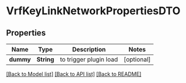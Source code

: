 # VrfKeyLinkNetworkPropertiesDTO

## Properties
Name | Type | Description | Notes
------------ | ------------- | ------------- | -------------
**dummy** | **String** | to trigger plugin load | [optional] 

[[Back to Model list]](../README.md#documentation-for-models) [[Back to API list]](../README.md#documentation-for-api-endpoints) [[Back to README]](../README.md)


